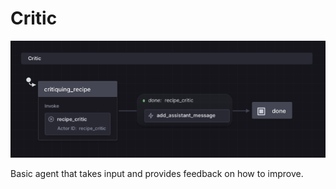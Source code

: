 # Critic
![Critic](./critic.png)

Basic agent that takes input and provides feedback on how to improve.